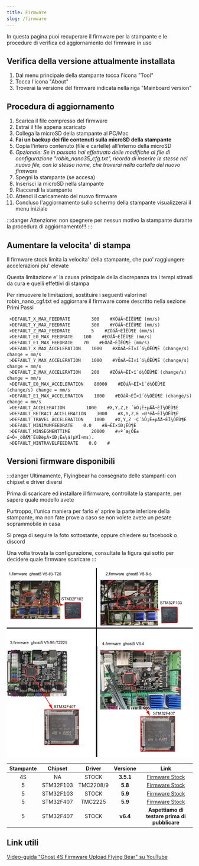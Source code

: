 ```yaml
---
title: Firmware
slug: /firmware
---
```


In questa pagina puoi recuperare il firmware per la stampante e le procedure di verifica ed aggiornamento del firmware in uso

## Verifica della versione attualmente installata
1. Dal menu principale della stampante tocca l'icona "Tool"
2. Tocca l'icona "About"
3. Troverai la versione del firmware indicata nella riga "Mainboard version"

## Procedura di aggiornamento
1. Scarica il file compresso del firmware
2. Estrai il file appena scaricato
3. Collega la microSD della stampante al PC/Mac
4. **Fai un backup dei file contenuti sulla microSD della stampante**
5. Copia l'intero contenuto (file e cartelle) all'interno della microSD
6. *Opzionale: Se in passato hai effettuato delle modifiche al file di configurazione "robin_nano35_cfg.txt", ricorda di inserire le stesse nel nuovo file, con lo stesso nome, che troverai nella cartella del nuovo firmware*
7. Spegni la stampante (se accesa)
8. Inserisci la microSD nella stampante
9. Riaccendi la stampante
10. Attendi il caricamento del nuovo firmware
11. Concluso l'aggiornamento sullo schermo della stampante visualizzerai il menu iniziale

:::danger
Attenzione: non spegnere per nessun motivo la stampante durante la procedura di aggiornamento!!!
:::

## Aumentare la velocita' di stampa
Il firmware stock limita la velocita' della stampante, che puo' raggiungere accelerazioni piu' elevate

Questa limitazione e' la causa principale della discrepanza tra i tempi stimati da cura e quelli effettivi di stampa

Per rimuovere le limitazioni, sostituire i seguenti valori nel robin_nano_cgf.txt ed aggiornare il firmware come descritto nella sezione Primi Passi


```
 >DEFAULT_X_MAX_FEEDRATE        300    #XÖáÄ¬ÈÏËÙ¶È (mm/s)
 >DEFAULT_Y_MAX_FEEDRATE        300    #YÖáÄ¬ÈÏËÙ¶È (mm/s)
 >DEFAULT_Z_MAX_FEEDRATE        5    #ZÖáÄ¬ÈÏËÙ¶È (mm/s)
 >DEFAULT_E0_MAX_FEEDRATE    100    #EÖáÄ¬ÈÏËÙ¶È (mm/s)
 >DEFAULT_E1_MAX_FEEDRATE    70    #EÖáÄ¬ÈÏËÙ¶È (mm/s)
 >DEFAULT_X_MAX_ACCELERATION    1000    #XÖáÄ¬ÈÏ×î´ó¼ÓËÙ¶È (change/s) change = mm/s
 >DEFAULT_Y_MAX_ACCELERATION    1000    #YÖáÄ¬ÈÏ×î´ó¼ÓËÙ¶È (change/s) change = mm/s
 >DEFAULT_Z_MAX_ACCELERATION    200    #ZÖáÄ¬ÈÏ×î´ó¼ÓËÙ¶È (change/s) change = mm/s
 >DEFAULT_E0_MAX_ACCELERATION    80000    #EÖáÄ¬ÈÏ×î´ó¼ÓËÙ¶È (change/s) change = mm/s
 >DEFAULT_E1_MAX_ACCELERATION    1000    #EÖáÄ¬ÈÏ×î´ó¼ÓËÙ¶È (change/s) change = mm/s
 >DEFAULT_ACCELERATION        1000    #X,Y,Z,E ´òÓ¡Ê±µÄÄ¬ÈÏ¼ÓËÙ¶È
 >DEFAULT_RETRACT_ACCELERATION    3000    #X,Y,Z,E »Ø³éÄ¬ÈÏ¼ÓËÙ¶È
 >DEFAULT_TRAVEL_ACCELERATION    1000    #X,Y,Z ·Ç´òÓ¡Ê±µÄÄ¬ÈÏ¼ÓËÙ¶È
 >DEFAULT_MINIMUMFEEDRATE    0.0    #Ä¬ÈÏ×îÐ¡ËÙ¶È
 >DEFAULT_MINSEGMENTTIME        20000    #»º´æ¿ÕÊ±£¬Ò»¸öÒÆ¶¯ËùÐèµÄ×îÐ¡Ê±¼ä(µ¥Î»ms). 
 >DEFAULT_MINTRAVELFEEDRATE    0.0    #
```

## Versioni firmware disponibili


<!-- :::danger
Il download dei firmware e' momentaneamente disabilitato a causa di un paio di problemi di incompatibilita' tra firmware e scheda madre

Dateci un po' di tempo per sistemare tutto, poi rimetteremo i link per il download

::: -->

:::danger
Ultimamente, Flyingbear ha consegnato delle stampanti con chipset e driver diversi

Prima di scaricare ed installare il firmware, controllate la stampante, per sapere quale modello avete

Purtroppo, l'unica maniera per farlo e' aprire la parte inferiore della stampante, ma non fate prove a caso se non volete avete un pesate soprammobile in casa

Si prega di seguire la foto sottostante, oppure chiedere su facebook o discord

Una volta trovata la configurazione, consultate la figura qui sotto per decidere quale firmware scaricare
:::

[ ![Configurazioni Firmware](/img/ghost5_configuration.jpg) ](/img/ghost5_configuration.jpg)



Stampante  | Chipset   | Driver    | Versione  | Link
:---------:| :-------: | :------:  | :------:  | :--:
4S         |   NA      |  STOCK    | **3.5.1** | [Firmware Stock](https://github.com/flyingbear-club-ita/firmware_stock_4s)
5          | STM32F103 | TMC2208/9 | **5.8**   | [Firmware Stock](https://github.com/flyingbear-club-ita/firmware_stock_5)
5          | STM32F103 |  STOCK    | **5.9**   | [Firmware Stock](https://github.com/flyingbear-club-ita/firmware_stock_5)
5          | STM32F407 |  TMC2225  | **5.9**   | [Firmware Stock](https://github.com/flyingbear-club-ita/firmware_stock_5)
5          | STM32F407 |  STOCK    | **v6.4**  | **Aspettiamo di testare prima di pubblicare**



## Link utili
[Video-guida "Ghost 4S Firmware Upload Flying Bear" su YouTube](https://youtu.be/YxKrXQ3jQcA) 
    